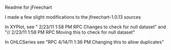 Readme for jFreechart

I made a few slight modifications to the jfreechart-1.0.13 sources

In XYPlot, see " 2/23/11 1:58 PM RPC Changes to check for null dataset" and
"// 2/23/11 1:58 PM RPC Moving this to check for null dataset"

In OHLCSeries see "RPC 4/14/11 1:36 PM Changing this to allow duplicates"

